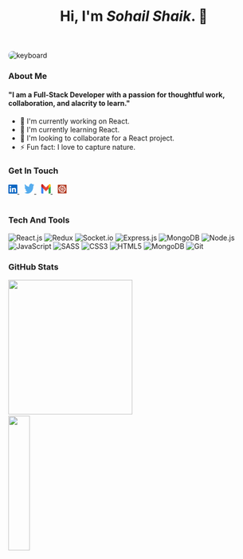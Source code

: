 <div align="center"> <h1>Hi, I'm <i>Sohail Shaik</i>. 👋 </h1></div><br>
<br>

<div>
   <img src="./assets/keyboard.gif" style="border-radius : 8px" alt="keyboard"/>
</div>

###  About Me

#### "I am a Full-Stack Developer with a passion for thoughtful work, collaboration, and alacrity to learn."

- 🔭 I'm currently working on React.
- 🌱 I'm currently learning React.
- 👯 I'm looking to collaborate for a React project.
- ⚡ Fun fact: I love to capture nature.

###  Get In Touch

   <nav>
       <a href="https://www.linkedin.com/in/sohail-shaik-a059ba1b5/" target="_blank">
          <img src="./assets/linkedin-icon.svg" width="18px" height="18px" />
       </a>
       <a href="https://twitter.com/SohailS24733102" target="_blank">
          <img src="./assets/twitter.svg" width="20px" height="20px" style="margin-left : 10px"/> 
       </a>
       <a href="mailto:sohailshaik765@gmail.com" target="_blank">
          <img src="./assets/google-gmail.svg" width="19px" height="19px" style="margin-left : 10px"/> 
       </a>
       <a href="https://www.codewars.com/users/Sohail%20Shaik" target="_blank">
          <img src="./assets/codewars.svg" width="18px" height="18px" style="margin-left : 10px"/> 
       </a>
   </nav>
<br>

###  Tech And Tools

   <p> 
      <img alt="React.js" src="https://img.shields.io/badge/Redux-593D88?style=for-the-badge&logo=redux&logoColor=white" />
      <img alt="Redux" src="https://img.shields.io/badge/React-20232A?style=for-the-badge&logo=react&logoColor=61DAFB" />
      <img alt="Socket.io" src="https://img.shields.io/badge/Socket.io-010101?&style=for-the-badge&logo=Socket.io&logoColor=white" />
      <img alt="Express.js" src="https://img.shields.io/badge/Express.js-000000?style=for-the-badge&logo=express&logoColor=white" />
      <img alt="MongoDB" src="https://img.shields.io/badge/MongoDB-white?style=for-the-badge&logo=mongodb&logoColor=4EA94B" />
      <img alt="Node.js" src="https://img.shields.io/badge/Node.js-339933?style=for-the-badge&logo=nodedotjs&logoColor=white" />
      <img alt="JavaScript" src="https://img.shields.io/badge/javascript-%23323330.svg?style=for-the-badge&logo=javascript&logoColor=%23F7DF1E" />
      <img alt="SASS" src="https://img.shields.io/badge/SCSS-hotpink.svg?style=for-the-badge&logo=SASS&logoColor=white"/>
      <img alt="CSS3" src="https://img.shields.io/badge/css3-%231572B6.svg?style=for-the-badge&logo=css3&logoColor=white" />
      <img alt="HTML5" src="https://img.shields.io/badge/html5-%23E34F26.svg?style=for-the-badge&logo=html5&logoColor=white" />
      <img alt="MongoDB" src="https://img.shields.io/badge/GitHub-100000?style=for-the-badge&logo=github&logoColor=white" /> 
      <img alt="Git" src="https://img.shields.io/badge/git-%23F05033.svg?style=for-the-badge&logo=git&logoColor=white" />
  </p>
         
###  GitHub Stats

  <p>
      <img src="https://github-readme-stats.vercel.app/api?username=sohailshaik8328&show_icons=true&theme=tokyonight" height="270px" width="70.25%"/> 
      <img src="https://github-readme-stats.vercel.app/api/top-langs/?username=sohailshaik8328&theme=tokyonight" height="270px" width="29.25%"/>
  </p>